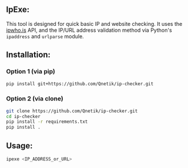 ## IpExe:  
This tool is designed for quick basic IP and website checking.
It uses the [ipwho.is](https://ipwhois.io/) API, and the IP/URL address validation method via Python's `ipaddress` and `urlparse` module.


## Installation:

### Option 1 (via pip)
```bash
pip install git+https://github.com/Qnetik/ip-checker.git
```
### Option 2 (via clone)

```bash
git clone https://github.com/Qnetik/ip-checker.git
cd ip-checker
pip install -r requirements.txt  
pip install .                    
```

## Usage:
```bash
ipexe <IP_ADDRESS_or_URL>
```

 
  
